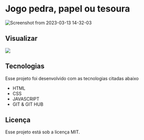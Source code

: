 # Jogo pedra, papel ou tesoura

![Screenshot from 2023-03-13 14-32-03](https://user-images.githubusercontent.com/109040443/224782277-9489d50c-8cc9-42e7-8653-d5f8175087da.png)

## Visualizar

<div>
  <a href="https://aleanrocha.github.io/projeto-pedra-papel-tesoura/"><img alt"img-ver" src="https://img.shields.io/badge/Ver Projeto-262577?style=for-the-badge&logo=Ver&logoColor=white"></a>
</div>


## Tecnologias

Esse projeto foi desenvolvido com as tecnologias citadas abaixo

- HTML
- CSS
- JAVASCRIPT
- GIT & GIT HUB

## Licença

Esse projeto está sob a licença MIT.

